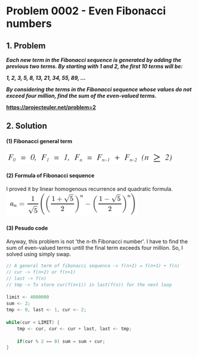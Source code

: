 # Problem 0002 - Even Fibonacci numbers
## 1. Problem
___Each new term in the Fibonacci sequence is generated by adding the previous two terms. By starting with 1 and 2, the first 10 terms will be:___

___1, 2, 3, 5, 8, 13, 21, 34, 55, 89, ...___

___By considering the terms in the Fibonacci sequence whose values do not exceed four million, find the sum of the even-valued terms.___

__https://projecteuler.net/problem=2__

## 2. Solution
#### (1) Fibonacci general term
![formula_1](../img/p0002/p0002_1.png)

#### (2) Formula of Fibonacci sequence
I proved it by linear homogenous recurrence and quadratic formula.
![formula_2](../img/p0002/p0002_2.png)

#### (3) Pesudo code
Anyway, this problem is not 'the n-th Fibonacci number'. I have to find the sum of even-valued terms untill the final term exceeds four million. So, I solved using simply swap.


```cpp
// A general term of fibonacci sequence -> f(n+2) = f(n+1) + f(n)
// cur -> f(n+2) or f(n+1)
// last -> f(n)
// tmp -> To store cur(f(n+1)) in last(f(n)) for the next loop

limit <- 4000000
sum <- 2;
tmp <- 0, last <- 1, cur <- 2;

while(cur < LIMIT) {
    tmp <- cur, cur <- cur + last, last <- tmp;

    if(cur % 2 == 0) sum = sum + cur;
}

```
